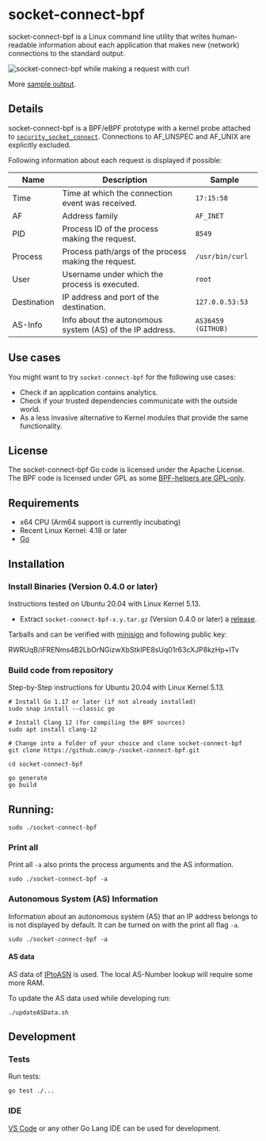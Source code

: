 # socket-connect-bpf

socket-connect-bpf is a Linux command line utility that writes human-readable information about each application that makes new (network) connections to the standard output.

![socket-connect-bpf while making a request with curl](samples/socket-connect-bpf.gif)

More [sample output](samples/socket-connect-bpf-example.txt).

## Details
socket-connect-bpf is a BPF/eBPF prototype with a kernel probe attached to [`security_socket_connect`](https://github.com/torvalds/linux/blob/master/include/linux/security.h). Connections to AF_UNSPEC and AF_UNIX are explicitly excluded. 

Following information about each request is displayed if possible:

| Name          | Description                                              | Sample             |
| --------------|----------------------------------------------------------|--------------------|
| Time          | Time at which the connection event was received.         | `17:15:58`         |
| AF            | Address family                                           | `AF_INET`          |
| PID           | Process ID of the process making the request.            | `8549`             |
| Process       | Process path/args of the process making the request.     | `/usr/bin/curl`    |
| User          | Username under which the process is executed.            | `root`             |
| Destination   | IP address and port of the destination.                  | `127.0.0.53:53`    |
| AS-Info       | Info about the autonomous system (AS) of the IP address. | `AS36459 (GITHUB)` |

## Use cases

You might want to try `socket-connect-bpf` for the following use cases:

* Check if an application contains analytics.
* Check if your trusted dependencies communicate with the outside world.
* As a less invasive alternative to Kernel modules that provide the same functionality.

## License
The socket-connect-bpf Go code is licensed under the Apache License. The BPF code is licensed under GPL as some [BPF-helpers are GPL-only](https://github.com/iovisor/bcc/blob/master/docs/kernel-versions.md#helpers).

## Requirements
* x64 CPU (Arm64 support is currently incubating)
* Recent Linux Kernel: 4.18 or later
* [Go](https://golang.org/)


## Installation

### Install Binaries (Version 0.4.0 or later)
Instructions tested on Ubuntu 20.04 with Linux Kernel 5.13.

* Extract `socket-connect-bpf-x.y.tar.gz` (Version 0.4.0 or later) a [release](https://github.com/p-/socket-connect-bpf/releases).

Tarballs and can be verified with [minisign](https://github.com/jedisct1/minisign) and following public key:

RWRUqB/iFRENms4B2LbOrNGizwXbStkIPE8sUq01r63cXJP8kzHp+ITv

### Build code from repository
Step-by-Step instructions for Ubuntu 20.04 with Linux Kernel 5.13.

    # Install Go 1.17 or later (if not already installed)
    sudo snap install --classic go

    # Install Clang 12 (for compiling the BPF sources)
    sudo apt install clang-12

    # Change into a folder of your choice and clone socket-connect-bpf
    git clone https://github.com/p-/socket-connect-bpf.git

    cd socket-connect-bpf
    
    go generate
    go build

## Running:

    sudo ./socket-connect-bpf

### Print all
Print all `-a` also prints the process arguments and the AS information.

    sudo ./socket-connect-bpf -a

### Autonomous System (AS) Information

Information about an autonomous system (AS) that an IP address belongs to is not displayed by default.
It can be turned on with the print all flag `-a`.

    sudo ./socket-connect-bpf -a

#### AS data
AS data of [IPtoASN](https://iptoasn.com/) is used.
The local AS-Number lookup will require some more RAM.

To update the AS data used while developing run:

    ./updateASData.sh

## Development

### Tests
Run tests:

    go test ./...

### IDE
[VS Code](https://code.visualstudio.com/) or any other Go Lang IDE can be used for development.
